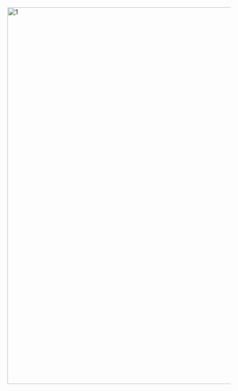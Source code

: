 <img width="851" alt="1" src="https://github.com/MoonKimTeam/.github/assets/87420630/4d85da1e-606d-4d85-84ef-b20e977251cb">
